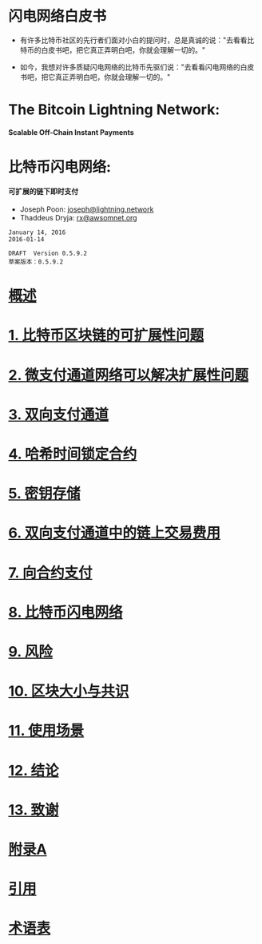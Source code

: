 # 闪电网络白皮书

* 有许多比特币社区的先行者们面对小白的提问时，总是真诚的说："去看看比特币的白皮书吧，把它真正弄明白吧，你就会理解一切的。"

* 如今，我想对许多质疑闪电网络的比特币先驱们说："去看看闪电网络的白皮书吧，把它真正弄明白吧，你就会理解一切的。"


# The Bitcoin Lightning Network:
#### Scalable Off-Chain Instant Payments

# 比特币闪电网络:
#### 可扩展的链下即时支付


* Joseph Poon: joseph@lightning.network
* Thaddeus Dryja: rx@awsomnet.org


```
January 14, 2016
2016-01-14

DRAFT  Version 0.5.9.2
草案版本：0.5.9.2
```


# [概述](docs/abstract.md)

# [1. 比特币区块链的可扩展性问题](docs/chapter1.md)

# [2. 微支付通道网络可以解决扩展性问题](docs/chapter2.md)

# [3. 双向支付通道](docs/chapter3.md)

# [4. 哈希时间锁定合约](docs/chapter4.md)

# [5. 密钥存储](docs/chapter5.md)

# [6. 双向支付通道中的链上交易费用](docs/chapter6.md)

# [7. 向合约支付](docs/chapter7.md)

# [8. 比特币闪电网络](docs/chapter8.md)

# [9. 风险](docs/chapter9.md)

# [10. 区块大小与共识](docs/chapter10.md)

# [11. 使用场景](docs/chapter11.md)

# [12. 结论](docs/chapter12.md)

# [13. 致谢](docs/chapter13.md)

# [附录A](docs/appendixa.md)

# [引用](docs/refences.md)

# [术语表](docs/glossary.md)
